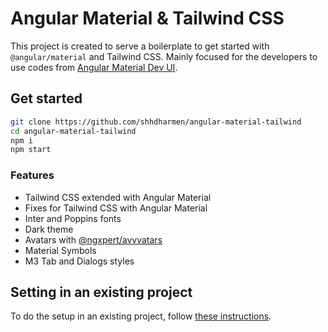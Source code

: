 # Angular Material & Tailwind CSS

This project is created to serve a boilerplate to get started with `@angular/material` and Tailwind CSS. Mainly focused for the developers to use codes from [Angular Material Dev UI](https://ui.angular-material.dev/).

## Get started

```bash
git clone https://github.com/shhdharmen/angular-material-tailwind
cd angular-material-tailwind
npm i
npm start
```

### Features

- Tailwind CSS extended with Angular Material
- Fixes for Tailwind CSS with Angular Material
- Inter and Poppins fonts
- Dark theme
- Avatars with [@ngxpert/avvvatars](https://ngxpert.github.io/avvvatars/)
- Material Symbols
- M3 Tab and Dialogs styles

## Setting in an existing project

To do the setup in an existing project, follow [these instructions](https://ui.angular-material.dev/docs).
